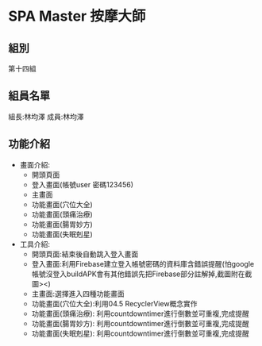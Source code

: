 # SPA Master 按摩大師
## 組別
第十四組
## 組員名單
組長:林均澤 成員:林均澤
## 功能介紹
- 畫面介紹:
    - 開頭頁面
    - 登入畫面(帳號user 密碼123456)
    - 主畫面
    - 功能畫面(穴位大全)
    - 功能畫面(頭痛治療)
    - 功能畫面(腸胃妙方)
    - 功能畫面(失眠剋星)
 - 工具介紹:
    - 開頭頁面:結束後自動跳入登入畫面
    - 登入畫面:利用Firebase建立登入帳號密碼的資料庫含錯誤提醒(怕google帳號沒登入buildAPK會有其他錯誤先把Firebase部分註解掉,截圖附在截圖><)
    - 主畫面:選擇進入四種功能畫面
    - 功能畫面(穴位大全):利用04.5 RecyclerView概念實作
    - 功能畫面(頭痛治療): 利用countdowntimer進行倒數並可重複,完成提醒
    - 功能畫面(腸胃妙方): 利用countdowntimer進行倒數並可重複,完成提醒
    - 功能畫面(失眠剋星): 利用countdowntimer進行倒數並可重複,完成提醒

